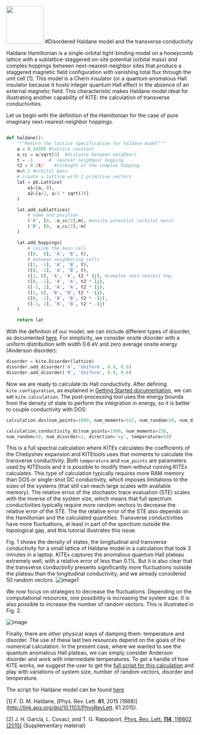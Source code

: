 <img src=https://user-images.githubusercontent.com/39924384/41094707-9e4ead6e-6a25-11e8-9e16-070a3236c8da.png width="100">
#Disordered Haldane model and the transverse conductivity

Haldane Hamiltonian is a single-orbital tight-binding model on a honeycomb lattice with a sublattice-staggered on-site potential (orbital mass) and complex hoppings between next-nearest-neighbor sites that produce a staggered magnetic field configuration with vanishing total flux through the unit cell [1].  This model  is a Chern insulator (or a quantum anomalous Hall insulator because it hosts integer quantum Hall effect in the absence of an external magnetic field. This characteristic makes Haldane model ideal for  illustrating another capability of KITE: the calculation of transverse conductivities. 

Let us begin with the definition of the Hamiltonian for the case of pure imaginary next-nearest-neighbor hoppings.

```python

def haldane():
    """Return the lattice specification for haldane model"""
    a = 0.24595 #lattice constant
    a_cc = a/sqrt(3)  #distance between neighbors
    t = -1      #  nearest neighbour hopping
    t2 = 0.1t/    #strength of the complex hopping
    m=0.1 #orbital mass
    # create a lattice with 2 primitive vectors
    lat = pb.Lattice(
        a1=[a, 0],
        a2=[a/2, a/2 * sqrt(3)]
    )

    lat.add_sublattices(
        # name and position
        ('A', [0, -a_cc/2],m), #onsite potential (orbital mass)
        ('B', [0,  a_cc/2],-m)
    )

    lat.add_hoppings(
        # inside the main cell
        ([0,  0], 'A', 'B', t),
        # between neighboring cells
        ([1, -1], 'A', 'B', t),
        ([0, -1], 'A', 'B', t),
        ([1, 0], 'A', 'A', t2 * 1j), #complex next-nearest hop.
        ([0, -1], 'A', 'A', t2 * 1j),
        ([-1, 1], 'A', 'A', t2 * 1j),
        ([1, 0], 'B', 'B', t2 * -1j),
        ([0, -1], 'B', 'B', t2 * -1j),
        ([-1, 1], 'B', 'B', t2 * -1j)
    )

    return lat
```
With the definition of our model, we can include different types of disorder, as documented [here](). For simplicity, we consider  onsite disorder with a uniform distribution with  width 0.6 eV and zero average onsite energy (Anderson disorder):

```python
disorder = kite.Disorder(lattice)
disorder.add_disorder('A', 'Uniform', 0.0, 0.6)
disorder.add_disorder('B', 'Uniform', 0.0, 0.6)

```

Now we are ready to calculate its Hall conductivity. After defining `kite.configuration`, as explained in [Getting Started documentation](), we can set `kite.calculation`. The post-processing tool uses the energy bounds from the density of state to perform the integration in energy, so it is better to couple conductivity with DOS:

```python
calculation.dos(num_points=1000, num_moments=512, num_random=10, num_disorder=1)

calculation.conductivity_dc(num_points=1000, num_moments=256, 
num_random=50, num_disorder=1, direction='xy', temperature=50)

```
This is a full spectral calculation where KITEx calculates the coefficients of the Chebyshev expansion and KITEtools uses that moments to calculate the transverse conductivity. Both `temperature` and `num_points` are parameters used by KITEtools and it is possible to modify them without running KITEx calculates. This type of calculation typically requires more RAM memory than DOS or single-shot DC conductivity, which imposes limitations to the sizes of the systems (that still can reach large scales with available memory). The relative erros of the stochastic trace evaluation (STE) scales with the inverse of the system size, which means that full spectrum conductivities typically require more random vectors to decrease the relative error of the STE.  The the relative error of the STE also depends on the Hamiltonian and the calculated quantities. Transverse conductivities have more fluctuations, at least in part of the spectrum outside the topological gap, and this tutorial illustrates this issue. 


Fig. 1 shows the density of states, the longitudinal and transverse conductivity for a small lattice of Haldane model in a calculation that took 3 minutes in a laptop. KITEx captures the anomalous quantum Hall plateau extremely well, with a relative error of less than 0.1%. But it is also clear that the transverse conductivity presents significantly more fluctuations outside the plateau than the longitudinal conductivity, and we already considered 50 random vectors. 
![image1](https://user-images.githubusercontent.com/39924384/41190863-0c297a9e-6bde-11e8-89e1-4428e17227b2.png)

We now focus on strategies to decrease the fluctuations. Depending on the computational resources, one possibility is increasing the system size. It is also possible to increase the number of random vectors. 
This is illustrated in Fig. 2.

![image](https://user-images.githubusercontent.com/39924384/41190868-3e4f54e4-6bde-11e8-83e9-b79192dce25c.png)

Finally, there are other physical ways of damping them: temperature and disorder. The use of these last two resources depend on the goals of the numerical calculation. In the present case, where we wanted to see the quantum anomalous Hall plateau, we can simply consider Anderson disorder and work with intermediate temperatures. To get a handle of how KITE works, we suggest the user to get the [full script for this calculation]() and play with variations of system size, number of random vectors, disorder and temperature. 

The script for Haldane model can be found [here](https://gist.github.com/quantum-kite/4bfad15826a0680fbfae0afa9d2dfb6e)

[1] F. D. M. Haldane, [Phys. Rev. Lett. **61**, 2015 (1988)](http://link.aps.org/doi/10.1103/PhysRevLett.
61.2015).

[2] J. H. García, L. Covaci, and T. G. Rappoport, [Phys. Rev. Lett. **114**, 116602 (2015)](https://doi.org/10.1103/PhysRevLett.114.116602) (Supplementary material)